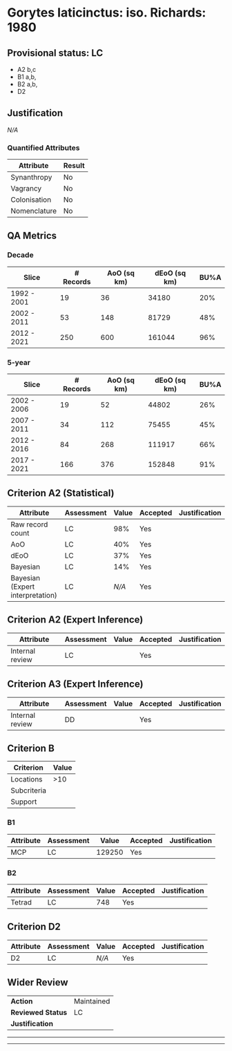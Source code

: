 # Gorytes laticinctus: iso. Richards: 1980
## Provisional status: LC
- A2 b,c
- B1 a,b, 
- B2 a,b, 
- D2

## Justification
*N/A*
### Quantified Attributes
|Attribute|Result|
|---|---|
|Synanthropy|No|
|Vagrancy|No|
|Colonisation|No|
|Nomenclature|No|
## QA Metrics
### Decade
| Slice | # Records | AoO (sq km) | dEoO (sq km) |BU%A |
|---|---|---|---|---|
|1992 - 2001|19|36|34180|20%|
|2002 - 2011|53|148|81729|48%|
|2012 - 2021|250|600|161044|96%|
### 5-year
| Slice | # Records | AoO (sq km) | dEoO (sq km) |BU%A |
|---|---|---|---|---|
|2002 - 2006|19|52|44802|26%|
|2007 - 2011|34|112|75455|45%|
|2012 - 2016|84|268|111917|66%|
|2017 - 2021|166|376|152848|91%|
## Criterion A2 (Statistical)
|Attribute|Assessment|Value|Accepted|Justification
|---|---|---|---|---|
|Raw record count|LC|98%|Yes||
|AoO|LC|40%|Yes||
|dEoO|LC|37%|Yes||
|Bayesian|LC|14%|Yes||
|Bayesian (Expert interpretation)|LC|*N/A*|Yes||
## Criterion A2 (Expert Inference)
|Attribute|Assessment|Value|Accepted|Justification
|---|---|---|---|---|
|Internal review|LC||Yes||
## Criterion A3 (Expert Inference)
|Attribute|Assessment|Value|Accepted|Justification
|---|---|---|---|---|
|Internal review|DD||Yes||
## Criterion B
|Criterion| Value|
|---|---|
|Locations|>10|
|Subcriteria||
|Support||
### B1
|Attribute|Assessment|Value|Accepted|Justification
|---|---|---|---|---|
|MCP|LC|129250|Yes||
### B2
|Attribute|Assessment|Value|Accepted|Justification
|---|---|---|---|---|
|Tetrad|LC|748|Yes||
## Criterion D2
|Attribute|Assessment|Value|Accepted|Justification
|---|---|---|---|---|
|D2|LC|*N/A*|Yes||
## Wider Review
|  |  |
|---|---|
|**Action**|Maintained|
|**Reviewed Status**|LC|
|**Justification**||
---
 ---
 <br><br>
 
